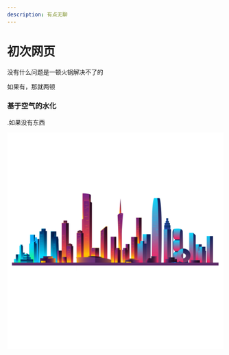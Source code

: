 ```yaml
---
description: 有点无聊
---
```


# 初次网页

没有什么问题是一顿火锅解决不了的

如果有，那就两顿



### 基于空气的水化

.如果没有东西

![](.gitbook/assets/yu-lan-tu-qian-tu-wang-bian-hao-35186003.png)


